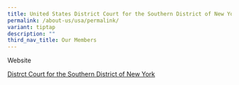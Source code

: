 ```yaml
---
title: United States District Court for the Southern District of New York
permalink: /about-us/usa/permalink/
variant: tiptap
description: ""
third_nav_title: Our Members
---
```

<p>Website</p>
<p><a href="https://nysd.uscourts.gov/" rel="noopener noreferrer nofollow" target="_blank"><u>Distrct Court for the Southern District of New York</u></a>
</p>